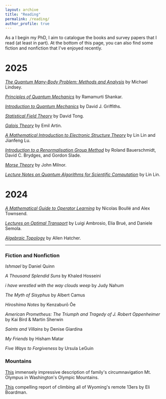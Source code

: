 ```yaml
---
layout: archive
title: "Reading"
permalink: /reading/
author_profile: true
---
```


As a I begin my PhD, I aim to catalogue the books and survey papers that I read (at least in part). At the bottom of this page, you can also find some fiction and nonfiction that I've enjoyed recently.

# 2025

*[The Quantum Many-Body Problem: Methods and Analysis](https://quantumtative.github.io/dissertationLindsey.pdf)* by Michael Lindsey.

*[Principles of Quantum Mechanics](https://en.wikipedia.org/wiki/Principles_of_Quantum_Mechanics)* by Ramamurti Shankar. 

*[Introduction to Quantum Mechanics](https://en.wikipedia.org/wiki/Introduction_to_Quantum_Mechanics_(book))* by David J. Griffiths.

*[Statistical Field Theory](https://www.damtp.cam.ac.uk/user/tong/sft/sft.pdf)* by David Tong.

*[Galois Theory](https://store.doverpublications.com/products/9780486623429?srsltid=AfmBOorO3mk_FSlyqn3Dyi6Vq5D1CYKyg8Oq8IC7tBeYDvyN8iOMzBmQ)* by Emil Artin.

<!--*[Reflected Brownian Motions in the KPZ Universality Class](https://link.springer.com/content/pdf/10.1007/978-3-319-49499-9.pdf)* by Spohn, Ferrari, and Weiss.-->

*[A Mathematical Introduction to Electronic Structure Theory](https://math.berkeley.edu/~linlin/esbook/)* by Lin Lin and Jianfeng Lu.

*[Introduction to a Renormalisation Group Method](https://link.springer.com/book/10.1007/978-981-32-9593-3)* by Roland Bauerschmidt, David C. Brydges, and Gordon Slade.

*[Morse Theory](https://webhomes.maths.ed.ac.uk/~v1ranick/papers/milnmors.pdf)* by John Milnor.

*[Lecture Notes on Quantum Algorithms for Scientific Computation](https://math.berkeley.edu/~linlin/qasc/qasc_notes.pdf)* by Lin Lin.


# 2024

*[A Mathematical Guide to Operator Learning](https://www.sciencedirect.com/science/article/abs/pii/S1570865924000036)* by Nicolas Boullé and Alex Townsend.

*[Lectures on Optimal Transport](https://link.springer.com/book/10.1007/978-3-031-76834-7)* by Luigi Ambrosio, Elia Brué, and Daniele Semola.

*[Algebraic Topology](https://pi.math.cornell.edu/~hatcher/AT/AT.pdf)* by Allen Hatcher.

---

### Fiction and Nonfiction
*Ishmael* by Daniel Quinn

*A Thousand Splendid Suns* by Khaled Hosseini

*i have wrestled with the way clouds weep* by Judy Nahum

*The Myth of Sisyphus* by Albert Camus

*Hiroshima Notes* by Kenzaburō Ōe

*American Prometheus: The Triumph and Tragedy of J. Robert Oppenheimer* by Kai Bird & Martin Sherwin

*Saints and Villains* by Denise Giardina

*My Friends* by Hisham Matar

*Five Ways to Forgiveness* by Ursula LeGuin

### Mountains
[This](https://www.nwhikers.net/forums/viewtopic.php?t=8039587) immensely impressive description of family's circumnavigation Mt. Olympus in Washington's Olympic Mountains.

[This](https://www.14ers.com/php14ers/tripreport.php?trip=20720) compelling report of climbing all of Wyoming's remote 13ers by Eli Boardman.
